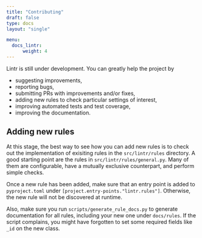 ```yaml
---
title: "Contributing"
draft: false
type: docs
layout: "single"

menu:
  docs_lintr:
      weight: 4
---
```


Lintr is still under development. You can greatly help the project by
- suggesting improvements,
- reporting bugs,
- submitting PRs with improvements and/or fixes,
- adding new rules to check particular settings of interest,
- improving automated tests and test coverage,
- improving the documentation.

## Adding new rules

At this stage, the best way to see how you can add new rules is to check out the implementation of exisiting rules in the `src/lintr/rules` directory.
A good starting point are the rules in `src/lintr/rules/general.py`. Many of them are configurable, have a mutually exclusive counterpart, and perform
simple checks.

Once a new rule has been added, make sure that an entry point is added to `pyproject.toml` under `[project.entry-points."lintr.rules"]`. Otherwise,
the new rule will not be discovered at runtime.

Also, make sure you run `scripts/generate_rule_docs.py` to generate documentation for all rules, including your new one under `docs/rules`. If the script complains, 
you might have forgotten to set some required fields like `_id` on the new class.